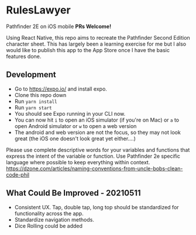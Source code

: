 # RulesLawyer

Pathfinder 2E on iOS mobile
**PRs Welcome!**

Using React Native, this repo aims to recreate the Pathfinder Second Edition character sheet. This has largely been a learning exercise for me but I also would like to publish this app to the App Store once I have the basic features done.

## Development

-   Go to https://expo.io/ and install expo.
-   Clone this repo down
-   Run `yarn install`
-   Run `yarn start`
-   You should see Expo running in your CLI now.
-   You can now hit `i` to open an iOS simulator (if you're on Mac) or `a` to open Android simulator or `w` to open a web version
-   The android and web version are not the focus, so they may not look great (the iOS one doesn't look great yet either....)

Please use complete descriptive words for your variables and functions that express the intent of the variable or function. Use Pathfinder 2e specific language where possible to keep everything within context. https://dzone.com/articles/naming-conventions-from-uncle-bobs-clean-code-phil

## What Could Be Improved - 20210511

-   Consistent UX. Tap, double tap, long top should be standardized for functionality across the app.
-   Standardize navigation methods.
-   Dice Rolling could be added
